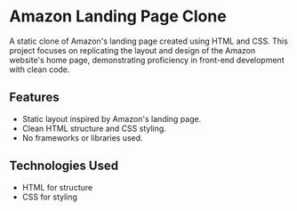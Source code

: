 # Amazon Landing Page Clone
A static clone of Amazon's landing page created using HTML and CSS. This project focuses on replicating the layout and design of the Amazon website's home page, demonstrating proficiency in front-end development with clean code.

## Features
- Static layout inspired by Amazon's landing page.
- Clean HTML structure and CSS styling.
- No frameworks or libraries used.

## Technologies Used
- HTML for structure
- CSS for styling
